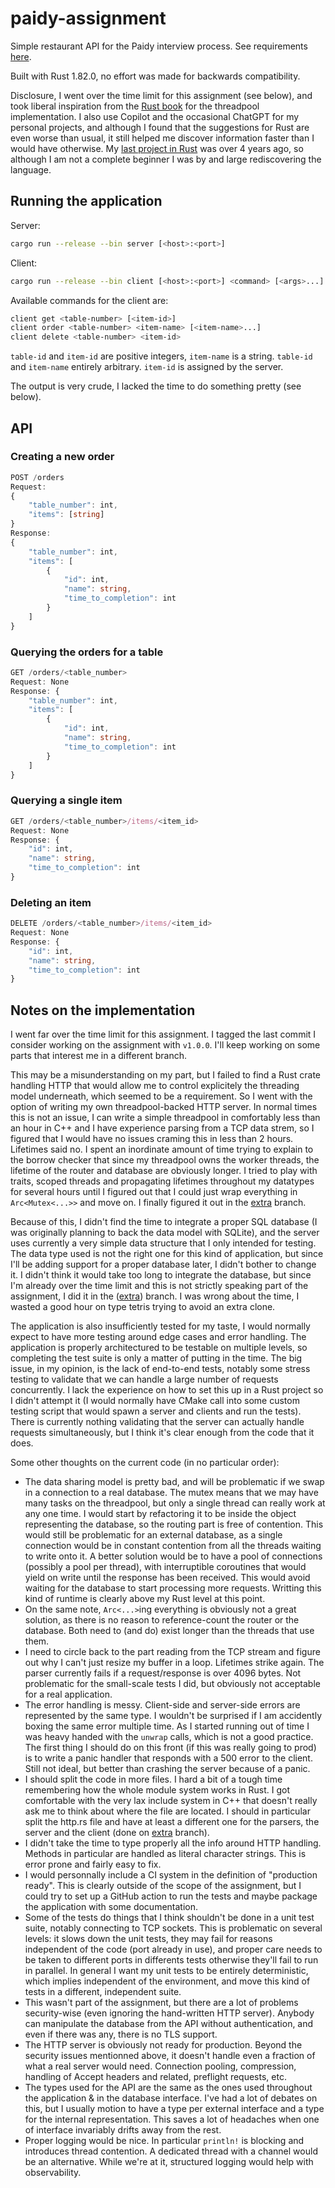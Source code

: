 # paidy-assignment
Simple restaurant API for the Paidy interview process. See requirements [here](https://github.com/paidy/interview/blob/master/SimpleRestaurantApi.md).

Built with Rust 1.82.0, no effort was made for backwards compatibility.

Disclosure, I went over the time limit for this assignment (see below), and took liberal inspiration from the [Rust book](https://doc.rust-lang.org/book/ch20-02-multithreaded.html) for the threadpool implementation. I also use Copilot and the occasional ChatGPT for my personal projects, and although I found that the suggestions for Rust are even worse than usual, it still helped me discover information faster than I would have otherwise. My [last project in Rust](https://github.com/de-passage/conduit-rocket.rust) was over 4 years ago, so although I am not a complete beginner I was by and large rediscovering the language.

## Running the application

Server:
```sh
cargo run --release --bin server [<host>:<port>]
```

Client:
```sh
cargo run --release --bin client [<host>:<port>] <command> [<args>...]
```

Available commands for the client are:
```sh
client get <table-number> [<item-id>]
client order <table-number> <item-name> [<item-name>...]
client delete <table-number> <item-id>
```

`table-id` and `item-id` are positive integers, `item-name` is a string. `table-id` and `item-name` entirely arbitrary. `item-id` is assigned by the server.

The output is very crude, I lacked the time to do something pretty (see below).

## API

### Creating a new order
```typescript
POST /orders
Request:
{
    "table_number": int,
    "items": [string]
}
Response:
{
    "table_number": int,
    "items": [
        {
            "id": int,
            "name": string,
            "time_to_completion": int
        }
    ]
}
```

### Querying the orders for a table
```typescript
GET /orders/<table_number>
Request: None
Response: {
    "table_number": int,
    "items": [
        {
            "id": int,
            "name": string,
            "time_to_completion": int
        }
    ]
}
```

### Querying a single item
```typescript
GET /orders/<table_number>/items/<item_id>
Request: None
Response: {
    "id": int,
    "name": string,
    "time_to_completion": int
}
```

### Deleting an item
```typescript
DELETE /orders/<table_number>/items/<item_id>
Request: None
Response: {
    "id": int,
    "name": string,
    "time_to_completion": int
}
```

## Notes on the implementation

I went far over the time limit for this assignment. I tagged the last commit I consider working on the assignment with `v1.0.0`. I'll keep working on some parts that interest me in a different branch.

This may be a misunderstanding on my part, but I failed to find a Rust crate handling HTTP that would allow me to control explicitely the threading model underneath, which seemed to be a requirement.
So I went with the option of writing my own threadpool-backed HTTP server.
In normal times this is not an issue, I can write a simple threadpool in comfortably less than an hour in C++ and I have experience parsing from a TCP data strem, so I figured that I would have no issues craming this in less than 2 hours. Lifetimes said no. I spent an inordinate amount of time trying to explain to the borrow checker that since my threadpool owns the worker threads, the lifetime of the router and database are obviously longer. I tried to play with traits, scoped threads and propagating lifetimes throughout my datatypes for several hours until I figured out that I could just wrap everything in `Arc<Mutex<...>>` and move on. I finally figured it out in the [extra](https://github.com/de-passage/paidy-assignment/tree/extra) branch.

Because of this, I didn't find the time to integrate a proper SQL database (I was originally planning to back the data model with SQLite), and the server uses currently a very simple data structure that I only intended for testing. The data type used is not the right one for this kind of application, but since I'll be adding support for a proper database later, I didn't bother to change it. I didn't think it would take too long to integrate the database, but since I'm already over the time limit and this is not strictly speaking part of the assignment, I did it in the ([extra](https://github.com/de-passage/paidy-assignment/tree/extra)) branch. I was wrong about the time, I wasted a good hour on type tetris trying to avoid an extra clone.

The application is also insufficiently tested for my taste, I would normally expect to have more testing around edge cases and error handling. The application is properly architectured to be testable on multiple levels, so completing the test suite is only a matter of putting in the time. The big issue, in my opinion, is the lack of end-to-end tests, notably some stress testing to validate that we can handle a large number of requests concurrently. I lack the experience on how to set this up in a Rust project so I didn't attempt it (I would normally have CMake call into some custom testing script that would spawn a server and clients and run the tests). There is currently nothing validating that the server can actually handle requests simultaneously, but I think it's clear enough from the code that it does.

Some other thoughts on the current code (in no particular order):
* The data sharing model is pretty bad, and will be problematic if we swap in a connection to a real database. The mutex means that we may have many tasks on the threadpool, but only a single thread can really work at any one time. I would start by refactoring it to be inside the object representing the database, so the routing part is free of contention. This would still be problematic for an external database, as a single connection would be in constant contention from all the threads waiting to write onto it. A better solution would be to have a pool of connections (possibly a pool per thread), with interruptible coroutines that would yield on write until the response has been received. This would avoid waiting for the database to start processing more requests. Writting this kind of runtime is clearly above my Rust level at this point.
* On the same note, `Arc<...>`ing everything is obviously not a great solution, as there is no reason to reference-count the router or the database. Both need to (and do) exist longer than the threads that use them.
* I need to circle back to the part reading from the TCP stream and figure out why I can't just resize my buffer in a loop. Lifetimes strike again. The parser currently fails if a request/response is over 4096 bytes. Not problematic for the small-scale tests I did, but obviously not acceptable for a real application.
* The error handling is messy. Client-side and server-side errors are represented by the same type. I wouldn't be surprised if I am accidently boxing the same error multiple time. As I started running out of time I was heavy handed with the `unwrap` calls, which is not a good practice. The first thing I should do on this front (if this was really going to prod) is to write a panic handler that responds with a 500 error to the client. Still not ideal, but better than crashing the server because of a panic.
* I should split the code in more files. I hard a bit of a tough time remembering how the whole module system works in Rust. I got comfortable with the very lax include system in C++ that doesn't really ask me to think about where the file are located. I should in particular split the http.rs file and have at least a different one for the parsers, the server and the client (done on [extra](https://github.com/de-passage/paidy-assignment/tree/extra) branch).
* I didn't take the time to type properly all the info around HTTP handling. Methods in particular are handled as literal character strings. This is error prone and fairly easy to fix.
* I would personnally include a CI system in the definition of "production ready". This is clearly outside of the scope of the assignment, but I could try to set up a GitHub action to run the tests and maybe package the application with some documentation.
* Some of the tests do things that I think shouldn't be done in a unit test suite, notably connecting to TCP sockets. This is problematic on several levels: it slows down the unit tests, they may fail for reasons independent of the code (port already in use), and proper care needs to be taken to different ports in differents tests otherwise they'll fail to run in parallel. In general I want my unit tests to be entirely deterministic, which implies independent of the environment, and move this kind of tests in a different, independent suite.
* This wasn't part of the assignment, but there are a lot of problems security-wise (even ignoring the hand-written HTTP server). Anybody can manipulate the database from the API without authentication, and even if there was any, there is no TLS support.
* The HTTP server is obviously not ready for production. Beyond the security issues mentionned above, it doesn't handle even a fraction of what a real server would need. Connection pooling, compression, handling of Accept headers and related, preflight requests, etc.
* The types used for the API are the same as the ones used throughout the application & in the database interface. I've had a lot of debates on this, but I usually motion to have a type per external interface and a type for the internal representation. This saves a lot of headaches when one of interface invariably drifts away from the rest.
* Proper logging would be nice. In particular `println!` is blocking and introduces thread contention. A dedicated thread with a channel would be an alternative. While we're at it, structured logging would help with observability.
